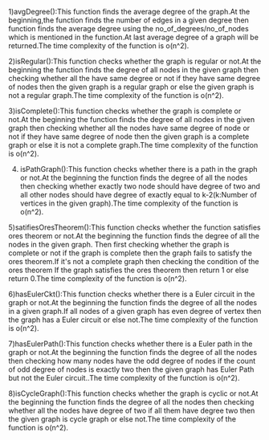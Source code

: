 1)avgDegree():This function finds the average degree of the graph.At the beginning,the function finds the number of edges in a given degree then function finds the average degree 
using the no_of_degrees/no_of_nodes which is mentioned in the function.At last average degree of a graph will be
returned.The time complexity of the function is o(n^2).

2)isRegular():This function checks whether the graph is regular or not.At the beginning the function finds the degree of all nodes in the given graph then checking whether
all the have same degree or not if they have same degree of nodes then the given graph is a 
regular graph or else the given graph is not a regular graph.The time complexity of the function is o(n^2).

3)isComplete():This function checks whether the graph is complete or not.At the beginning the function finds the degree of all nodes in the given graph then checking 
whether all the nodes have same degree of node or not if they have same degree of node then 
the given graph is a complete graph or else it is not a complete graph.The time complexity of the function is o(n^2).

4) isPathGraph():This function checks whether there is a path in the graph or not.At the beginning the function finds the degree of all the nodes then checking whether 
exactly two node should have degree of two and all other nodes should have degree of
exactly equal to k-2(k:Number of vertices in the given graph).The time complexity of the function is o(n^2).

5)satifiesOresTheorem():This function checks whether the function satisfies ores theorem or not.At the beginning the function finds the degree of all the nodes in the given graph.
Then first checking whether the graph is complete or not if the graph is complete then
the graph fails to satisfy the ores theorem.If it's not a complete graph then checking the 
condition of the ores theorem If the graph satisfies the ores theorem then return 1 or
else return 0.The time complexity of the function is o(n^2).

6)hasEulerCkt():This function checks whether there is a Euler circuit in the graph or not.At the beginning the function finds the degree of all the nodes in a given graph.If all 
nodes of a given graph has even degree of vertex then the graph has a Euler circuit
or else not.The time complexity of the function is o(n^2).

7)hasEulerPath():This function checks whether there is a Euler path in the graph or not.At the beginning the function finds the degree of all the nodes then checking  how many nodes 
have the odd degree of  nodes if the count of odd degree of nodes is exactly two then the 
given graph has Euler Path but not the Euler circuit..The time complexity of the function is o(n^2).

8)isCycleGraph():This function checks whether the graph is cyclic or not.At the beginning the function finds the degree of all the nodes then checking whether all
the nodes have degree of two if all them have degree two then the given graph is cycle
graph or else not.The time complexity of the function is o(n^2).
